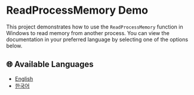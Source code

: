 ﻿# ReadProcessMemory Demo

This project demonstrates how to use the `ReadProcessMemory` function in Windows to read memory from another process. You can view the documentation in your preferred language by selecting one of the options below.

## 🌐 Available Languages
- [English](README.en.md)
- [한국어](README.ko.md)
